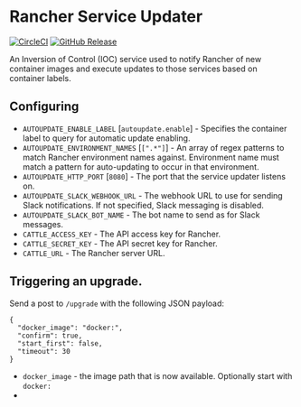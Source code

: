 # Rancher Service Updater

[![CircleCI](https://img.shields.io/circleci/project/github/objectpartners/rancher-service-updater.svg)](https://circleci.com/gh/objectpartners/rancher-service-updater/tree/master)
[![GitHub Release](https://img.shields.io/github/release/objectpartners/rancher-service-updater.svg)](https://github.com/objectpartners/rancher-service-updater/releases)

An Inversion of Control (IOC) service used to notify Rancher of new container 
images and execute updates to those services based on container labels.

## Configuring

* `AUTOUPDATE_ENABLE_LABEL` [`autoupdate.enable`] - Specifies the container label to query for automatic update enabling.
* `AUTOUPDATE_ENVIRONMENT_NAMES` [`[".*"]`] - An array  of regex patterns to match Rancher environment names against. Environment name must match a pattern for auto-updating to occur in that environment.
* `AUTOUPDATE_HTTP_PORT` [`8080`] - The port that the service updater listens on.
* `AUTOUPDATE_SLACK_WEBHOOK_URL` - The webhook URL to use for sending Slack notifications. If not specified, Slack messaging is disabled.
* `AUTOUPDATE_SLACK_BOT_NAME` - The bot name to send as for Slack messages.
* `CATTLE_ACCESS_KEY` - The API access key for Rancher.
* `CATTLE_SECRET_KEY` - The API secret key for Rancher.
* `CATTLE_URL` - The Rancher server URL.

## Triggering an upgrade.

Send a post to `/upgrade` with the following JSON payload:

```
{
  "docker_image": "docker:",
  "confirm": true,
  "start_first": false,
  "timeout": 30
}
```

* `docker_image` - the image path that is now available. Optionally start with `docker:`
* 

